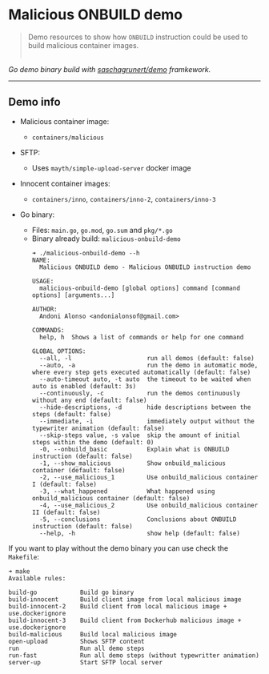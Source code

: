 # Malicious ONBUILD demo

> Demo resources to show how `ONBUILD` instruction could be used to build malicious container images.
> <br><br> 

*Go demo binary build with [saschagrunert/demo](https://github.com/saschagrunert/demo) framkework.*

---

## Demo info
- Malicious container image:
  - `containers/malicious`

- SFTP:
  - Uses `mayth/simple-upload-server` docker image

- Innocent container images:
  - `containers/inno`, `containers/inno-2`, `containers/inno-3`

- Go binary:
  - Files: `main.go`, `go.mod`, `go.sum` and `pkg/*.go`
  - Binary already build: `malicious-onbuild-demo`
    ```
    ➜ ./malicious-onbuild-demo --h
    NAME:
      Malicious ONBUILD demo - Malicious ONBUILD instruction demo

    USAGE:
      malicious-onbuild-demo [global options] command [command options] [arguments...]

    AUTHOR:
      Andoni Alonso <andonialonsof@gmail.com>

    COMMANDS:
      help, h  Shows a list of commands or help for one command

    GLOBAL OPTIONS:
      --all, -l                     run all demos (default: false)
      --auto, -a                    run the demo in automatic mode, where every step gets executed automatically (default: false)
      --auto-timeout auto, -t auto  the timeout to be waited when auto is enabled (default: 3s)
      --continuously, -c            run the demos continuously without any end (default: false)
      --hide-descriptions, -d       hide descriptions between the steps (default: false)
      --immediate, -i               immediately output without the typewriter animation (default: false)
      --skip-steps value, -s value  skip the amount of initial steps within the demo (default: 0)
      -0, --onbuild_basic           Explain what is ONBUILD instruction (default: false)
      -1, --show_malicious          Show onbuild_malicious container (default: false)
      -2, --use_malicious_1         Use onbuild_malicious container I (default: false)
      -3, --what_happened           What happened using onbuild_malicious container (default: false)
      -4, --use_malicious_2         Use onbuild_malicious container II (default: false)
      -5, --conclusions             Conclusions about ONBUILD instruction (default: false)
      --help, -h                    show help (default: false)
    ```


If you want to play without the demo binary you can use check the `Makefile`:
```
➜ make
Available rules:

build-go            Build go binary
build-innocent      Build client image from local malicious image
build-innocent-2    Build client from local malicious image + use.dockerignore
build-innocent-3    Build client from Dockerhub malicious image + use.dockerignore
build-malicious     Build local malicious image
open-upload         Shows SFTP content
run                 Run all demo steps
run-fast            Run all demo steps (without typewritter animation)
server-up           Start SFTP local server
```